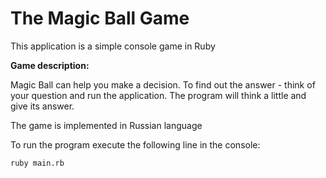 # The Magic Ball Game

This application is a simple console game in Ruby

**Game description:**

Magic Ball can help you make a decision. To find out the answer - think of your question and run the application. The program will think a little and give its answer.

The game is implemented in Russian language

To run the program execute the following line in the console:

```
ruby main.rb

```
